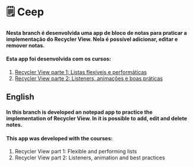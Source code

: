 # 🗒️ Ceep
#### Nesta branch é desenvolvida uma app de bloco de notas para praticar a implementação do Recycler View. Nela é possível adicionar, editar e remover notas.
#### Esta app foi desenvolvida com os cursos:
1. [Recycler View parte 1: Listas flexíveis e performáticas](https://cursos.alura.com.br/course/recyclerview-listas-flexiveis-e-performaticas)
2. [Recycler View parte 2: Listeners, animações e boas práticas](https://cursos.alura.com.br/course/recyclerview-listeners-animacoes)

## English
#### In this branch is developed an notepad app to practice the implementation of Recycler View. In it is possible to add, edit and delete notes.
#### This app was developed with the courses:
1. Recycler View part 1: Flexible and performing lists
2. Recycler View part 2: Listeners, animation and best practices
